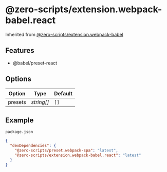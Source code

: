 # @zero-scripts/extension.webpack-babel.react

Inherited from [@zero-scripts/extension.webpack-babel](../extension.webpack-babel)

## Features

- @babel/preset-react

## Options

| Option  | Type       | Default |
| ------- | ---------- | ------- |
| presets | _string[]_ | `[]`    |

## Example

`package.json`

```json
{
  "devDependencies": {
    "@zero-scripts/preset.webpack-spa": "latest",
    "@zero-scripts/extension.webpack-babel.react": "latest"
  }
}
```
